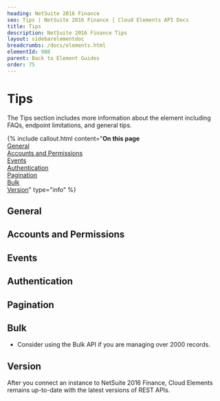 ```yaml
---
heading: NetSuite 2016 Finance
seo: Tips | NetSuite 2016 Finance | Cloud Elements API Docs
title: Tips
description: NetSuite 2016 Finance Tips
layout: sidebarelementdoc
breadcrumbs: /docs/elements.html
elementId: 988
parent: Back to Element Guides
order: 75
---
```


# Tips

The Tips section includes more information about the element including FAQs, endpoint limitations, and general tips.

{% include callout.html content="<strong>On this page</strong></br><a href=#general>General</a></br><a href=#accounts-and-permissions>Accounts and Permissions</a></br><a href=#events>Events</a></br><a href=#authentication>Authentication</a></br><a href=#pagination>Pagination</a></br><a href=#bulk>Bulk</a></br><a href=#version>Version</a>" type="info" %}

## General

## Accounts and Permissions

## Events

## Authentication

## Pagination

## Bulk

* Consider using the Bulk API if you are managing over 2000 records.

## Version

After you connect an instance to NetSuite 2016 Finance, Cloud Elements
remains up-to-date with the latest versions of REST APIs.


